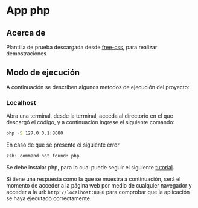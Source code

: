 # App php

## Acerca de
Plantilla de prueba descargada desde [free-css](https://www.free-css.com/free-css-templates/page235/thempleite), para realizar demostraciones

## Modo de ejecución

A continuación se describen algunos metodos de ejecución del proyecto:

### Localhost

Abra una terminal, desde la terminal, acceda al directorio en el que descargó el código, y a continuación ingrese el siguiente comando:

```bash
php -S 127.0.0.1:8080 
```

En caso de que se presente el siguiente error

```bash
zsh: command not found: php
```

Se debe instalar php, para lo cual puede seguir el siguiente [tutorial](https://www.geeksforgeeks.org/how-to-install-php-on-macos/).

Si tiene una respuesta como la que se muestra a continuación, será el momento de acceder a la página web por medio de cualquier navegador y acceder a la url: `http://localhost:8080` para comprobar que la aplicación se haya ejecutado correctamente.